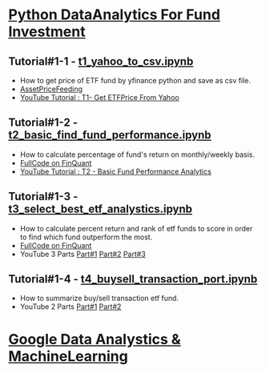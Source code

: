 # [Python DataAnalytics For Fund Investment](https://www.youtube.com/playlist?list=PLIxgtZc_tZWOS9sHx9ModQ0ESX_nXkKM6)
## Tutorial#1-1 - [t1_yahoo_to_csv.ipynb](https://github.com/technqvi/MyYoutube-Demo/blob/main/t1_yahoo_to_csv.ipynb "t1_yahoo_to_csv.ipynb")
* How to get price of ETF fund  by yfinance python and save as csv file. 
* [AssetPriceFeeding](https://github.com/technqvi/AssetPriceFeeding)
* [YouTube Tutorial : T1- Get ETFPrice From Yahoo](https://www.youtube.com/watch?v=rQRYPvKOGlQ&t=414s)

## Tutorial#1-2 - [t2_basic_find_fund_performance.ipynb](https://github.com/technqvi/MyYoutube-Demo/blob/main/t2_basic_find_fund_performance.ipynb "t2_basic_find_fund_performance.ipynb")
* How to calculate percentage of fund's return on monthly/weekly basis. 
* [FullCode on FinQuant](https://github.com/technqvi/FinQuant/blob/master/TopAssetROC.ipynb)
* [YouTube Tutorial : T2 - Basic Fund Performance Analytics](https://youtu.be/4ihef2jNbB0)

## Tutorial#1-3 - [t3_select_best_etf_analystics.ipynb](https://github.com/technqvi/MyYoutube-Demo/blob/main/t3_select_best_etf_analystics.ipynb "t3_select_best_etf_analystics.ipynb")
* How to calculate percent return and rank of etf funds to score in order to find which fund outperform the most. 
* [FullCode on FinQuant](https://github.com/technqvi/FinQuant/blob/master/AssetV2-Mini-ComparePerf.ipynb)
* YouTube 3 Parts [Part#1](https://www.youtube.com/watch?v=-dkrJsZ8VOs&list=PLIxgtZc_tZWOS9sHx9ModQ0ESX_nXkKM6&index=3)  [Part#2](https://www.youtube.com/watch?v=GVCXjIPKd2k&list=PLIxgtZc_tZWOS9sHx9ModQ0ESX_nXkKM6&index=4)
 [Part#3](https://www.youtube.com/watch?v=fJkIaC0UOG8&list=PLIxgtZc_tZWOS9sHx9ModQ0ESX_nXkKM6&index=5)


## Tutorial#1-4 - [t4_buysell_transaction_port.ipynb](https://github.com/technqvi/MyYoutube-Demo/blob/main/t4_buysell_transaction_port.ipynb "t4_buysell_transaction_port.ipynb")
* How to summarize buy/sell  transaction etf fund. 
* YouTube 2 Parts [Part#1](https://www.youtube.com/watch?v=nu0cIHiVhNs) [Part#2](https://www.youtube.com/watch?v=WiB4nJtNSJ4) 

# [Google Data Analystics & MachineLearning](https://www.youtube.com/playlist?list=PLIxgtZc_tZWNWPTeGPR5FGj_glwAOuoS7)